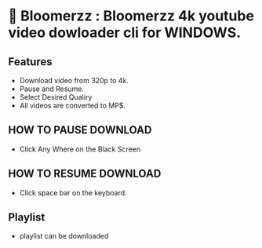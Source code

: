 # :milky_way: Bloomerzz : Bloomerzz 4k youtube video dowloader cli for WINDOWS.


## Features

- Download video from 320p to 4k.
- Pause and Resume.
- Select Desired Qualiry
- All videos are converted to MP$.

## HOW TO PAUSE DOWNLOAD
- Click Any Where on the Black Screen

## HOW TO RESUME DOWNLOAD
- Click space bar on the keyboard.

## Playlist
- playlist can be downloaded 
